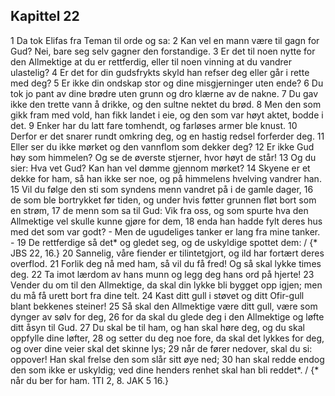 ## Kapittel 22

1 Da tok Elifas fra Teman til orde og sa:
2 Kan vel en mann være til gagn for Gud? Nei, bare seg selv gagner den forstandige.
3 Er det til noen nytte for den Allmektige at du er rettferdig, eller til noen vinning at du vandrer ulastelig?
4 Er det for din gudsfrykts skyld han refser deg eller går i rette med deg?
5 Er ikke din ondskap stor og dine misgjerninger uten ende?
6 Du tok jo pant av dine brødre uten grunn og dro klærne av de nakne.
7 Du gav ikke den trette vann å drikke, og den sultne nektet du brød.
8 Men den som gikk fram med vold, han fikk landet i eie, og den som var høyt aktet, bodde i det.
9 Enker har du latt fare tomhendt, og farløses armer ble knust.
10 Derfor er det snarer rundt omkring deg, og en hastig redsel forferder deg.
11 Eller ser du ikke mørket og den vannflom som dekker deg?
12 Er ikke Gud høy som himmelen? Og se de øverste stjerner, hvor høyt de står!
13 Og du sier: Hva vet Gud? Kan han vel dømme gjennom mørket?
14 Skyene er et dekke for ham, så han ikke ser noe, og på himmelens hvelving vandrer han.
15 Vil du følge den sti som syndens menn vandret på i de gamle dager,
16 de som ble bortrykket før tiden, og under hvis føtter grunnen fløt bort som en strøm,
17 de menn som sa til Gud: Vik fra oss, og som spurte hva den Allmektige vel skulle kunne gjøre for dem,
18 enda han hadde fylt deres hus med det som var godt? - Men de ugudeliges tanker er lang fra mine tanker. -
19 De rettferdige så det* og gledet seg, og de uskyldige spottet dem: / {* JBS 22, 16.}
20 Sannelig, våre fiender er tilintetgjort, og ild har fortært deres overflod.
21 Forlik deg nå med ham, så vil du få fred! Og så skal lykke times deg.
22 Ta imot lærdom av hans munn og legg deg hans ord på hjerte!
23 Vender du om til den Allmektige, da skal din lykke bli bygget opp igjen; men du må få urett bort fra dine telt.
24 Kast ditt gull i støvet og ditt Ofir-gull blant bekkenes steiner!
25 Så skal den Allmektige være ditt gull, være som dynger av sølv for deg,
26 for da skal du glede deg i den Allmektige og løfte ditt åsyn til Gud.
27 Du skal be til ham, og han skal høre deg, og du skal oppfylle dine løfter,
28 og setter du deg noe fore, da skal det lykkes for deg, og over dine veier skal det skinne lys;
29 når de fører nedover, skal du si: oppover! Han skal frelse den som slår sitt øye ned;
30 han skal redde endog den som ikke er uskyldig; ved dine henders renhet skal han bli reddet*. / {* når du ber for ham. 1TI 2, 8. JAK 5 16.}
